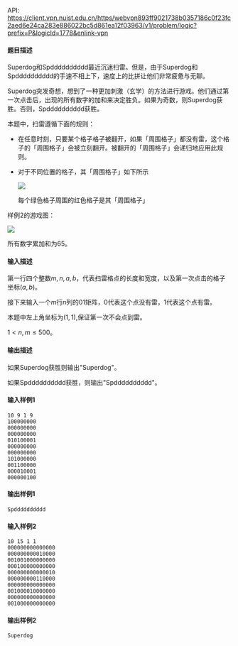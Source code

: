 API: https://client.vpn.nuist.edu.cn/https/webvpn893ff9021738b0357186c0f23fc2aed6e24ca283e886022bc5d861ea12f03963/v1/problem/logic?prefix=P&logicId=1778&enlink-vpn

#### 题目描述

Superdog和Spdddddddddd最近沉迷扫雷。但是，由于Superdog和Spdddddddddd的手速不相上下，速度上的比拼让他们非常疲惫与无聊。

Superdog突发奇想，想到了一种更加刺激（玄学）的方法进行游戏。他们通过第一次点击后，出现的所有数字的加和来决定胜负。如果为奇数，则Superdog获胜。否则，Spdddddddddd获胜。

本题中，扫雷遵循下面的规则：

- 在任意时刻，只要某个格子格子被翻开，如果「周围格子」都没有雷，这个格子的「周围格子」会被立刻翻开。被翻开的「周围格子」会递归地应用此规则。
  
- 对于不同位置的格子，其「周围格子」如下所示
  
  ![](/v1/media/435106be49ee5a92b08a13b9d8c38ff1)
  
  每个绿色格子周围的红色格子是其「周围格子」

样例2的游戏图：

![](/v1/media/525a6cffc8afcde17db3b715ed3acec6)

所有数字累加和为65。

#### 输入描述

第一行四个整数$m,n,a,b$，代表扫雷格点的长度和宽度，以及第一次点击的格子坐标$(a,b)$。

接下来输入一个$m$行$n$列的$01$矩阵，$0$代表这个点没有雷，$1$代表这个点有雷。

本题中左上角坐标为$(1,1)$,保证第一次不会点到雷。

$1 < n, m \le 500$。

#### 输出描述

如果Superdog获胜则输出"Superdog"。

如果Spdddddddddd获胜，则输出"Spdddddddddd"。


#### 输入样例1

```
10 9 1 9
100000000
000000000
000000000
010100001
000000000
000000000
101000000
001100000
000010001
000000100
```



#### 输出样例1

```
Spdddddddddd
```



#### 输入样例2

```
10 15 1 1
000000000000000
000000000010000
001001000000000
000100000000000
000000000000010
000000000110000
000000000000000
001000010000000
000000000000000
001000000000000
```



#### 输出样例2

```
Superdog
```

